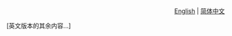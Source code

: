 <div align="right">
  <a href="README.md">English</a> | <a href="README_zh.md">简体中文</a>
</div>

[英文版本的其余内容...]
